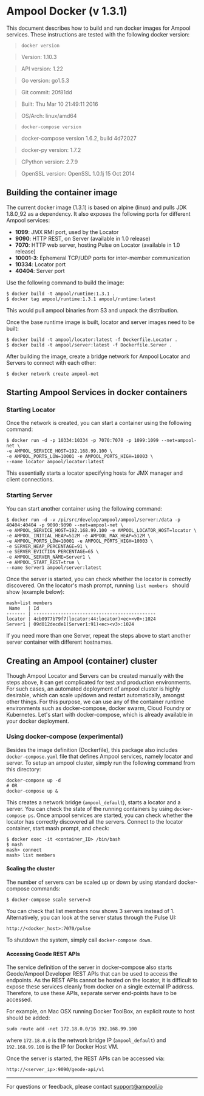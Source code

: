 # Ampool Docker (v 1.3.1)
This document describes how to build and run docker images for Ampool services. These instructions are tested with the following docker version:

> ```docker version```

> Version:      1.10.3

> API version:  1.22

> Go version:   go1.5.3

> Git commit:   20f81dd

> Built:        Thu Mar 10 21:49:11 2016

> OS/Arch:      linux/amd64


> ```docker-compose version```

> docker-compose version 1.6.2, build 4d72027

> docker-py version: 1.7.2

> CPython version: 2.7.9

> OpenSSL version: OpenSSL 1.0.1j 15 Oct 2014

## Building the container image
The current docker image (1.3.1) is based on alpine (linux) and pulls JDK 1.8.0_92 as a dependency. It also exposes the following ports for different Ampool services:

* __1099__: JMX RMI port, used by the Locator
* __9090__: HTTP REST, on Server (available in 1.0 release)
* __7070__: HTTP web server, hosting Pulse on Locator (available in 1.0 release)
* __10001-3__: Ephemeral TCP/UDP ports for inter-member communication
* __10334__: Locator port
* __40404__: Server port

Use the following command to build the image:
```
$ docker build -t ampool/runtime:1.3.1 .
$ docker tag ampool/runtime:1.3.1 ampool/runtime:latest
```
This would pull ampool binaries from S3 and unpack the distribution.

Once the base runtime image is built, locator and server images need to be built:

```
$ docker build -t ampool/locator:latest -f Dockerfile.Locator .
$ docker build -t ampool/server:latest -f Dockerfile.Server .
```

After building the image, create a bridge network for Ampool Locator and Servers to connect with each other:

```
$ docker network create ampool-net
```
## Starting Ampool Services in docker containers

### Starting Locator

Once the network is created, you can start a container using the following command:
```
$ docker run -d -p 10334:10334 -p 7070:7070 -p 1099:1099 --net=ampool-net \
-e AMPOOL_SERVICE_HOST=192.168.99.100 \
-e AMPOOL_PORTS_LOW=10001 -e AMPOOL_PORTS_HIGH=10003 \
--name locator ampool/locator:latest
```

This essentially starts a locator specifying hosts for JMX manager and client connections.

### Starting Server
You can start another container using the following command:
```
$ docker run -d -v /pi/src/develop/ampool/ampool/server:/data -p 40404:40404 -p 9090:9090 --net=ampool-net \
-e AMPOOL_SERVICE_HOST=192.168.99.100 -e AMPOOL_LOCATOR_HOST=locator \
-e AMPOOL_INITIAL_HEAP=512M -e AMPOOL_MAX_HEAP=512M \
-e AMPOOL_PORTS_LOW=10001 -e AMPOOL_PORTS_HIGH=10003 \
-e SERVER_HEAP_PERCENTAGE=91 \
-e SERVER_EVICTION_PERCENTAGE=65 \
-e AMPOOL_SERVER_NAME=Server1 \
-e AMPOOL_START_REST=true \
--name Server1 ampool/server:latest

```
Once the server is started, you can check whether the locator is correctly discovered. On the locator's mash prompt, running `list members ` should show (example below):
```
mash>list members
 Name   | Id
------- | ---------------------------------------------
locator | 4cb0977b79f7(locator:44:locator)<ec><v0>:1024
Server1 | 09d012decde1(Server1:91)<ec><v3>:1024
```

If you need more than one Server, repeat the steps above to start another server container with different hostnames.

## Creating an Ampool (container) cluster
Though Ampool Locator and Servers can be created manually with the steps above, it can get complicated for test and production environments. For such cases, an automated deployment of ampool cluster is highly desirable, which can scale up/down and restart automatically, amongst other things. For this purpose, we can use any of the container runtime environments such as docker-compose, docker swarm, Cloud Foundry or Kubernetes. Let's start with docker-compose, which is already available in your docker deployment.

### Using docker-compose (experimental)
Besides the image definition (Dockerfile), this package also includes `docker-compose.yaml` file that defines Ampool services, namely locator and server. To setup an ampool cluster, simply run the following command from this directory:
```
docker-compose up -d
# OR
docker-compose up &
```
This creates a network bridge (`ampool_default`), starts a locator and a server. You can check the state of the running containers by using `docker-compose ps`. Once ampool services are started, you can check whether the locator has correctly discovered all the servers. Connect to the locator container, start mash prompt, and check:
```
$ docker exec -it <container_ID> /bin/bash
$ mash
mash> connect
mash> list members
```
#### Scaling the cluster
The number of servers can be scaled up or down by using standard docker-compose commands:
```
$ docker-compose scale server=3
```
You can check that list members now shows 3 servers instead of 1. Alternatively, you can look at the server status through the Pulse UI:
```
http://<docker_host>:7070/pulse
```

To shutdown the system, simply call `docker-compose down`.

#### Accessing Geode REST APIs
The service definition of the server in docker-compose also starts Geode/Ampool Developer REST APIs that can be used to access the endpoints. As the REST APIs cannot be hosted on the locator, it is difficult to expose these services cleanly from docker on a single external IP address. Therefore, to use these APIs, separate server end-points have to be accessed.

For example, on Mac OSX running Docker ToolBox, an explicit route to host should be added:
```
sudo route add -net 172.18.0.0/16 192.168.99.100
```
where `172.18.0.0` is the network bridge IP (`ampool_default`) and `192.168.99.100` is the IP for Docker Host VM.

Once the server is started, the REST APIs can be accessed via:
```
http://<server_ip>:9090/geode-api/v1
```

----
For questions or feedback, please contact support@ampool.io
